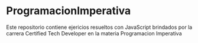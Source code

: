 # ProgramacionImperativa
Este repositorio contiene ejericios resueltos con JavaScript brindados por la carrera Certified Tech Developer en la materia Programacion Imperativa
